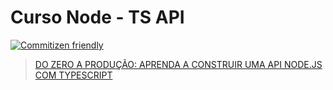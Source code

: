 # Curso Node - TS API

[![Commitizen friendly](https://img.shields.io/badge/commitizen-friendly-brightgreen.svg)](http://commitizen.github.io/cz-cli/)

> [DO ZERO A PRODUÇÃO: APRENDA A CONSTRUIR UMA API NODE.JS COM TYPESCRIPT](https://www.nodejs-typescript-api.com/curso-gratis/)
